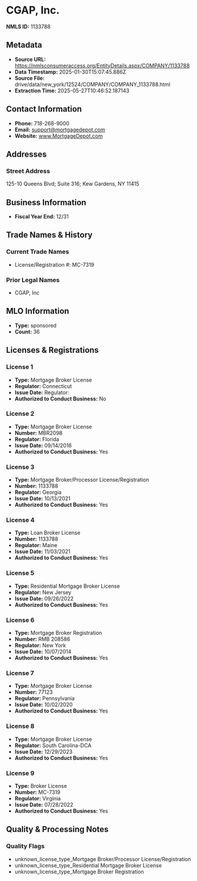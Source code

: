 # CGAP, Inc.

**NMLS ID:** 1133788

## Metadata
- **Source URL:** https://nmlsconsumeraccess.org/EntityDetails.aspx/COMPANY/1133788
- **Data Timestamp:** 2025-01-30T15:07:45.886Z
- **Source File:** drive/data/new_york/12524/COMPANY/COMPANY_1133788.html
- **Extraction Time:** 2025-05-27T10:46:52.187143

## Contact Information
- **Phone:** 718-268-9000
- **Email:** support@mortgagedepot.com
- **Website:** www.MortgageDepot.com

## Addresses
### Street Address
125-10 Queens Blvd; Suite 316; Kew Gardens, NY 11415

## Business Information
- **Fiscal Year End:** 12/31

## Trade Names & History
### Current Trade Names
- License/Registration #: MC-7319

### Prior Legal Names
- CGAP, Inc

## MLO Information
- **Type:** sponsored
- **Count:** 36

## Licenses & Registrations

### License 1
- **Type:** Mortgage Broker License
- **Regulator:** Connecticut
- **Issue Date:** Regulator:
- **Authorized to Conduct Business:** No

### License 2
- **Type:** Mortgage Broker License
- **Number:** MBR2098
- **Regulator:** Florida
- **Issue Date:** 09/14/2016
- **Authorized to Conduct Business:** Yes

### License 3
- **Type:** Mortgage Broker/Processor License/Registration
- **Number:** 1133788
- **Regulator:** Georgia
- **Issue Date:** 10/13/2021
- **Authorized to Conduct Business:** Yes

### License 4
- **Type:** Loan Broker License
- **Number:** 1133788
- **Regulator:** Maine
- **Issue Date:** 11/03/2021
- **Authorized to Conduct Business:** Yes

### License 5
- **Type:** Residential Mortgage Broker License
- **Regulator:** New Jersey
- **Issue Date:** 09/26/2022
- **Authorized to Conduct Business:** Yes

### License 6
- **Type:** Mortgage Broker Registration
- **Number:** RMB 208586
- **Regulator:** New York
- **Issue Date:** 10/07/2014
- **Authorized to Conduct Business:** Yes

### License 7
- **Type:** Mortgage Broker License
- **Number:** 77123
- **Regulator:** Pennsylvania
- **Issue Date:** 10/02/2020
- **Authorized to Conduct Business:** Yes

### License 8
- **Type:** Mortgage Broker License
- **Regulator:** South Carolina-DCA
- **Issue Date:** 12/29/2023
- **Authorized to Conduct Business:** Yes

### License 9
- **Type:** Broker License
- **Number:** MC-7319
- **Regulator:** Virginia
- **Issue Date:** 07/28/2022
- **Authorized to Conduct Business:** Yes

## Quality & Processing Notes
### Quality Flags
- unknown_license_type_Mortgage Broker/Processor License/Registration
- unknown_license_type_Residential Mortgage Broker License
- unknown_license_type_Mortgage Broker Registration
